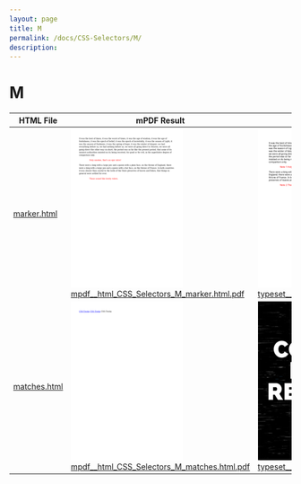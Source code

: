 ```yaml
---
layout: page
title: M
permalink: /docs/CSS-Selectors/M/
description: 
---
```


# M

| HTML File | mPDF Result | typeset.sh Result | PDFreactor Result |
|---------|---------|---------|---------|
| [marker.html](/html/CSS%20Selectors/M/marker.html) | ![](mpdf__html_CSS_Selectors_M_marker.html.png) [mpdf__html_CSS_Selectors_M_marker.html.pdf](mpdf__html_CSS_Selectors_M_marker.html.pdf) | ![](typeset__html_CSS_Selectors_M_marker.html.png) [typeset__html_CSS_Selectors_M_marker.html.pdf](typeset__html_CSS_Selectors_M_marker.html.pdf) | ![](pdfreactor__html_CSS_Selectors_M_marker.html.png) [pdfreactor__html_CSS_Selectors_M_marker.html.pdf](pdfreactor__html_CSS_Selectors_M_marker.html.pdf) |
| [matches.html](/html/CSS%20Selectors/M/matches.html) | ![](mpdf__html_CSS_Selectors_M_matches.html.png) [mpdf__html_CSS_Selectors_M_matches.html.pdf](mpdf__html_CSS_Selectors_M_matches.html.pdf) | ![](typeset__html_CSS_Selectors_M_matches.html.png) [typeset__html_CSS_Selectors_M_matches.html.pdf](typeset__html_CSS_Selectors_M_matches.html.pdf) | ![](pdfreactor__html_CSS_Selectors_M_matches.html.png) [pdfreactor__html_CSS_Selectors_M_matches.html.pdf](pdfreactor__html_CSS_Selectors_M_matches.html.pdf) |
